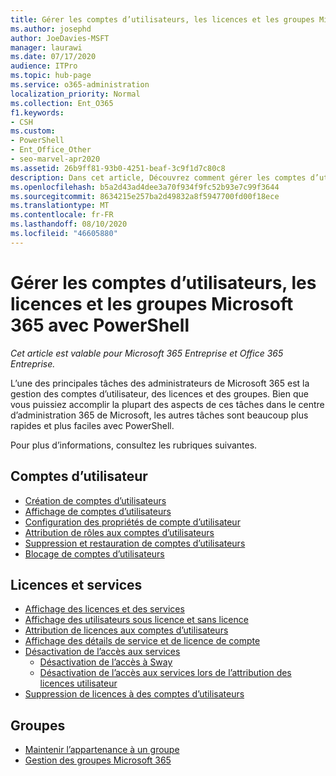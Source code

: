 ```yaml
---
title: Gérer les comptes d’utilisateurs, les licences et les groupes Microsoft 365 avec PowerShell
ms.author: josephd
author: JoeDavies-MSFT
manager: laurawi
ms.date: 07/17/2020
audience: ITPro
ms.topic: hub-page
ms.service: o365-administration
localization_priority: Normal
ms.collection: Ent_O365
f1.keywords:
- CSH
ms.custom:
- PowerShell
- Ent_Office_Other
- seo-marvel-apr2020
ms.assetid: 26b9ff81-93b0-4251-beaf-3c9f1d7c80c8
description: Dans cet article, Découvrez comment gérer les comptes d’utilisateur, les licences et les groupes Microsoft 365 avec PowerShell.
ms.openlocfilehash: b5a2d43ad4dee3a70f934f9fc52b93e7c99f3644
ms.sourcegitcommit: 8634215e257ba2d49832a8f5947700fd00f18ece
ms.translationtype: MT
ms.contentlocale: fr-FR
ms.lasthandoff: 08/10/2020
ms.locfileid: "46605880"
---
```

# <a name="manage-microsoft-365-user-accounts-licenses-and-groups-with-powershell"></a>Gérer les comptes d’utilisateurs, les licences et les groupes Microsoft 365 avec PowerShell

*Cet article est valable pour Microsoft 365 Entreprise et Office 365 Entreprise.*

L’une des principales tâches des administrateurs de Microsoft 365 est la gestion des comptes d’utilisateur, des licences et des groupes. Bien que vous puissiez accomplir la plupart des aspects de ces tâches dans le centre d’administration 365 de Microsoft, les autres tâches sont beaucoup plus rapides et plus faciles avec PowerShell. 

Pour plus d’informations, consultez les rubriques suivantes.

## <a name="user-accounts"></a>Comptes d’utilisateur

- [Création de comptes d’utilisateurs](create-user-accounts-with-office-365-powershell.md)
- [Affichage de comptes d’utilisateurs](view-user-accounts-with-office-365-powershell.md)
- [Configuration des propriétés de compte d’utilisateur](configure-user-account-properties-with-office-365-powershell.md)
- [Attribution de rôles aux comptes d’utilisateurs](assign-roles-to-user-accounts-with-office-365-powershell.md)
- [Suppression et restauration de comptes d’utilisateurs](delete-and-restore-user-accounts-with-office-365-powershell.md)
- [Blocage de comptes d’utilisateurs](block-user-accounts-with-office-365-powershell.md)

## <a name="licenses-and-services"></a>Licences et services
- [Affichage des licences et des services](view-licenses-and-services-with-office-365-powershell.md)
- [Affichage des utilisateurs sous licence et sans licence](view-licensed-and-unlicensed-users-with-office-365-powershell.md)
- [Attribution de licences aux comptes d’utilisateurs](assign-licenses-to-user-accounts-with-office-365-powershell.md)
- [Affichage des détails de service et de licence de compte](view-account-license-and-service-details-with-office-365-powershell.md)
- [Désactivation de l’accès aux services](disable-access-to-services-with-office-365-powershell.md)
  - [Désactivation de l’accès à Sway](disable-access-to-sway-with-office-365-powershell.md)
  - [Désactivation de l’accès aux services lors de l’attribution des licences utilisateur](disable-access-to-services-while-assigning-user-licenses.md)
- [Suppression de licences à des comptes d’utilisateurs](remove-licenses-from-user-accounts-with-office-365-powershell.md)

## <a name="groups"></a>Groupes
- [Maintenir l’appartenance à un groupe](maintain-group-membership-with-office-365-powershell.md)
- [Gestion des groupes Microsoft 365](manage-office-365-groups-with-powershell.md)

